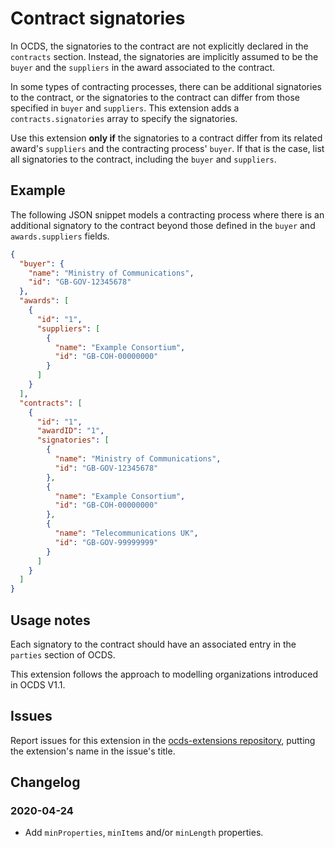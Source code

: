 # Contract signatories

In OCDS, the signatories to the contract are not explicitly declared in the `contracts` section. Instead, the signatories are implicitly assumed to be the `buyer` and the `suppliers` in the award associated to the contract.

In some types of contracting processes, there can be additional signatories to the contract, or the signatories to the contract can differ from those specified in `buyer` and `suppliers`.  This extension adds a `contracts.signatories` array to specify the signatories.

Use this extension **only if** the signatories to a contract differ from its related award's `suppliers` and the contracting process' `buyer`. If that is the case, list all signatories to the contract, including the `buyer` and `suppliers`.

## Example

The following JSON snippet models a contracting process where there is an additional signatory to the contract beyond those defined in the `buyer` and `awards.suppliers` fields.

```json
{
  "buyer": {
    "name": "Ministry of Communications",
    "id": "GB-GOV-12345678"
  },
  "awards": [
    {
      "id": "1",
      "suppliers": [
        {
          "name": "Example Consortium",
          "id": "GB-COH-00000000"
        }
      ]
    }
  ],
  "contracts": [
    {
      "id": "1",
      "awardID": "1",
      "signatories": [
        {
          "name": "Ministry of Communications",
          "id": "GB-GOV-12345678"
        },
        {
          "name": "Example Consortium",
          "id": "GB-COH-00000000"
        },
        {
          "name": "Telecommunications UK",
          "id": "GB-GOV-99999999"
        }
      ]
    }
  ]
}
```

## Usage notes

Each signatory to the contract should have an associated entry in the `parties` section of OCDS.

This extension follows the approach to modelling organizations introduced in OCDS V1.1.

## Issues

Report issues for this extension in the [ocds-extensions repository](https://github.com/open-contracting/ocds-extensions/issues), putting the extension's name in the issue's title.

## Changelog

### 2020-04-24

* Add `minProperties`, `minItems` and/or `minLength` properties.
